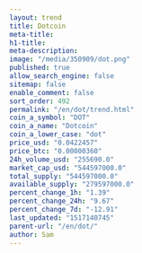 ```yaml
---
layout: trend
title: Dotcoin
meta-title: 
h1-title: 
meta-description: 
image: "/media/350909/dot.png"
published: true
allow_search_engine: false
sitemap: false
enable_comment: false
sort_order: 492
permalink: "/en/dot/trend.html"
coin_a_symbol: "DOT"
coin_a_name: "Dotcoin"
coin_a_lower_case: "dot"
price_usd: "0.0422457"
price_btc: "0.00000360"
24h_volume_usd: "255690.0"
market_cap_usd: "544597000.0"
total_supply: "544597000.0"
available_supply: "279597000.0"
percent_change_1h: "1.39"
percent_change_24h: "9.67"
percent_change_7d: "-12.91"
last_updated: "1517140745"
parent-url: "/en/dot/"
author: Sam
---
```


